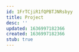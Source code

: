 ```yaml
---
id: 1FrTCjiR1fQPBTJNRsbyy
title: Project
desc: ''
updated: 1636997182366
created: 1636997182366
stub: true
---
```



